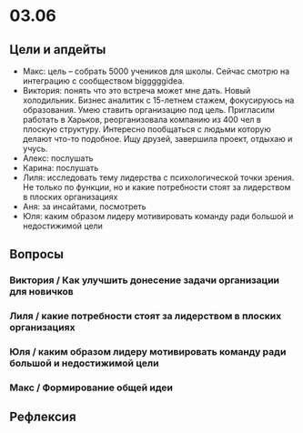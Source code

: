 # 03.06

## Цели и апдейты

* Макс: цель – собрать 5000 учеников для школы. Сейчас смотрю на интеграцию с сообществом bigggggidea. 
* Виктория: понять что это встреча может мне дать. Новый холодильник. Бизнес аналитик с 15-летнем стажем, фокусируюсь на образования. Умею ставить организацию под цель. Пригласили работать в Харьков, реорганизовала компанию из 400 чел в плоскую структуру. Интересно пообщаться с людьми которую делают что-то подобное. Ищу друзей, завершила проект, отдыхаю и учусь.
* Алекс: послушать
* Карина: послушать
* Лиля: исследовать тему лидерства с психологической точки зрения. Не только по функции, но и какие потребности стоят за лидерством в плоских организациях
* Аня: за инсайтами, посмотреть
* Юля: каким образом лидеру мотивировать команду ради большой и недостижимой цели

## Вопросы

### Виктория / Как улучшить донесение задачи организации для новичков

### Лиля / какие потребности стоят за лидерством в плоских организациях

### Юля / каким образом лидеру мотивировать команду ради большой и недостижимой цели

### Макс / Формирование общей идеи

## Рефлексия

